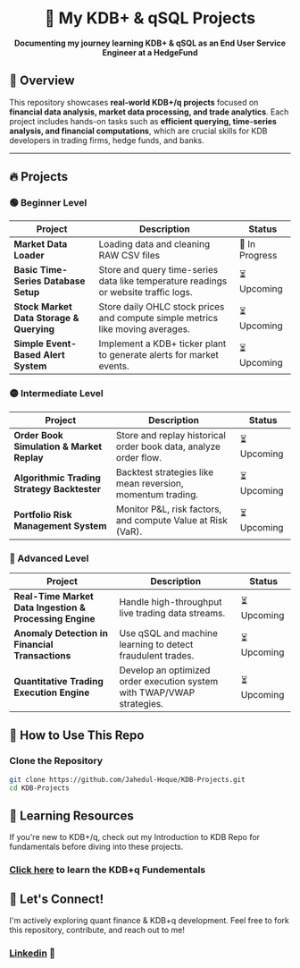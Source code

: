 
<h1 align="center">🚀 My KDB+ & qSQL Projects</h1>
<p align="center">
  <b>Documenting my journey learning KDB+ & qSQL as an End User Service Engineer at a HedgeFund</b>
</p>

## **📌 Overview**
This repository showcases **real-world KDB+/q projects** focused on **financial data analysis, market data processing, and trade analytics**.  Each project includes hands-on tasks such as **efficient querying, time-series analysis, and financial computations**, which are crucial skills for KDB developers in trading firms, hedge funds, and banks.

---

## 🔥 Projects
### 🟢 Beginner Level 
| Project | Description | Status |
|---------|------------|--------|
| **Market Data Loader** | Loading data and cleaning RAW CSV files | 🔄 In Progress |
| **Basic Time-Series Database Setup** | Store and query time-series data like temperature readings or website traffic logs. | ⏳ Upcoming |
| **Stock Market Data Storage & Querying** | Store daily OHLC stock prices and compute simple metrics like moving averages. | ⏳ Upcoming |
| **Simple Event-Based Alert System** | Implement a KDB+ ticker plant to generate alerts for market events. | ⏳ Upcoming |

### 🟡 Intermediate Level 
| Project | Description | Status |
|---------|------------|--------|
| **Order Book Simulation & Market Replay** | Store and replay historical order book data, analyze order flow. | ⏳ Upcoming |
| **Algorithmic Trading Strategy Backtester** | Backtest strategies like mean reversion, momentum trading. | ⏳ Upcoming |
| **Portfolio Risk Management System** | Monitor P&L, risk factors, and compute Value at Risk (VaR). | ⏳ Upcoming |

### 🔴 Advanced Level 
| Project | Description | Status |
|---------|------------|--------|
| **Real-Time Market Data Ingestion & Processing Engine** | Handle high-throughput live trading data streams. | ⏳ Upcoming |
| **Anomaly Detection in Financial Transactions** | Use qSQL and machine learning to detect fraudulent trades. | ⏳ Upcoming |
| **Quantitative Trading Execution Engine** | Develop an optimized order execution system with TWAP/VWAP strategies. | ⏳ Upcoming |


## **🚀 How to Use This Repo**
###  Clone the Repository
```sh
git clone https://github.com/Jahedul-Hoque/KDB-Projects.git
cd KDB-Projects
```

## 📖 Learning Resources
If you're new to KDB+/q, check out my Introduction to KDB Repo for fundamentals before diving into these projects.

### [Click here](https://github.com/Jahedul-Hoque/Intro-to-KDB-q.git) to learn the KDB+q Fundementals

## 🤝 Let's Connect!
I'm actively exploring quant finance & KDB+q development. Feel free to fork this repository, contribute, and reach out to me!

### [Linkedin](https://www.linkedin.com/in/jahedul-hoque) 💌
